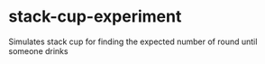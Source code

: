 # stack-cup-experiment
Simulates stack cup for finding the expected number of round until someone drinks
